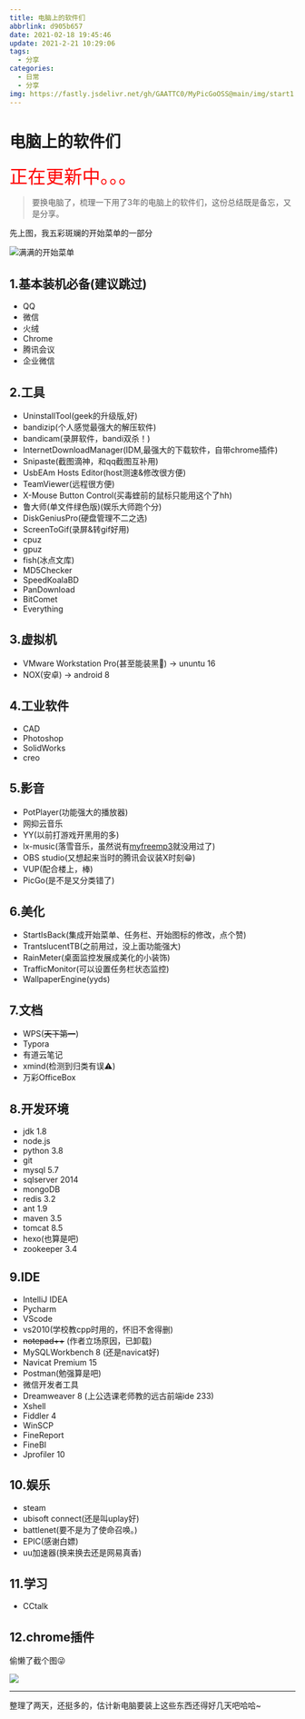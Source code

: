 ```yaml
---
title: 电脑上的软件们
abbrlink: d905b657
date: 2021-02-18 19:45:46
update: 2021-2-21 10:29:06
tags:
  - 分享
categories:
  - 日常
  - 分享
img: https://fastly.jsdelivr.net/gh/GAATTC0/MyPicGoOSS@main/img/start1.jpg
---
```


# 电脑上的软件们

<font color=red size=6>正在更新中。。。</font>

> 要换电脑了，梳理一下用了3年的电脑上的软件们，这份总结既是备忘，又是分享。

先上图，我五彩斑斓的开始菜单的一部分

![满满的开始菜单](https://fastly.jsdelivr.net/gh/GAATTC0/MyPicGoOSS@main/img/start1.jpg)

## 1.基本装机必备(建议跳过)

- QQ
- 微信
- 火绒
- Chrome
- 腾讯会议
- 企业微信

## 2.工具

- UninstallTool(geek的升级版,好)
- bandizip(个人感觉最强大的解压软件)
- bandicam(录屏软件，bandi双杀！)
- InternetDownloadManager(IDM,最强大的下载软件，自带chrome插件)
- Snipaste(截图滴神，和qq截图互补用)
- UsbEAm Hosts Editor(host测速&修改很方便)
- TeamViewer(远程很方便)
- X-Mouse Button Control(买毒蝰前的鼠标只能用这个了hh)
- 鲁大师(单文件绿色版)(娱乐大师跑个分)
- DiskGeniusPro(硬盘管理不二之选)
- ScreenToGif(录屏&转gif好用)
- cpuz
- gpuz
- fish(冰点文库)
- MD5Checker
- SpeedKoalaBD
- PanDownload
- BitComet
- Everything

## 3.虚拟机

- VMware Workstation Pro(甚至能装黑🍎) -> ununtu 16
- NOX(安卓) -> android 8

## 4.工业软件

- CAD
- Photoshop
- SolidWorks
- creo

## 5.影音

- PotPlayer(功能强大的播放器)
- 网抑云音乐
- YY(以前打游戏开黑用的多)
- lx-music(落雪音乐，虽然说有[myfreemp3](http://tool.liumingye.cn/music/?page=searchPage)就没用过了)
- OBS studio(又想起来当时的腾讯会议装X时刻😁)
- VUP(配合楼上，棒)
- PicGo(是不是又分类错了)

## 6.美化

- StartIsBack(集成开始菜单、任务栏、开始图标的修改，点个赞)
- TrantslucentTB(之前用过，没上面功能强大)
- RainMeter(桌面监控发展成美化的小装饰)
- TrafficMonitor(可以设置任务栏状态监控)
- WallpaperEngine(yyds)

## 7.文档

- WPS(~~天下第一~~)
- Typora
- 有道云笔记
- xmind(检测到归类有误⚠)
- 万彩OfficeBox

## 8.开发环境

- jdk 1.8
- node.js
- python 3.8
- git
- mysql 5.7
- sqlserver 2014
- mongoDB
- redis 3.2
- ant 1.9
- maven 3.5
- tomcat 8.5
- hexo(也算是吧)
- zookeeper 3.4

## 9.IDE

- IntelliJ IDEA
- Pycharm
- VScode
- vs2010(学校教cpp时用的，怀旧不舍得删)
- ~~notepad++~~ (作者立场原因，已卸载)
- MySQLWorkbench 8 (还是navicat好)
- Navicat Premium 15
- Postman(勉强算是吧)
- 微信开发者工具
- Dreamweaver 8 (上公选课老师教的远古前端ide 233)
- Xshell
- Fiddler 4
- WinSCP
- FineReport
- FineBI
- Jprofiler 10

## 10.娱乐

- steam
- ubisoft connect(还是叫uplay好)
- battlenet(要不是为了使命召唤。)
- EPIC(感谢白嫖)
- uu加速器(换来换去还是网易真香)

## 11.学习

- CCtalk

## 12.chrome插件

偷懒了截个图😜

![](https://fastly.jsdelivr.net/gh/GAATTC0/MyPicGoOSS@main/img/image-20210221102455792.png)



<hr>

整理了两天，还挺多的，估计新电脑要装上这些东西还得好几天吧哈哈~
